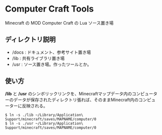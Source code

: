 # Computer Craft Tools

Minecraft の MOD Computer Craft の Lua ソース置き場

## ディレクトリ説明

- /docs : ドキュメント、参考サイト置き場
- /lib : 共有ライブラリ置き場
- /usr : ソース置き場。作ったツールとか。

## 使い方

**/lib** と **/usr** のシンボリックリンクを、Minecraftマップデータ内のコンピューターのデータが保存されたディレクトリ張れば、そのままMinecraft内のコンピューターに反映される。

    $ ln -s ./lib ~/Library/Application\ Support/minecraft/saves/MAPNAME/computer/0
    $ ln -s ./usr ~/Library/Application\ Support/minecraft/saves/MAPNAME/computer/0

